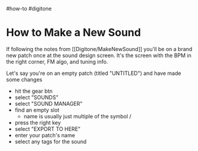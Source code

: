 #how-to #digitone 

# How to Make a New Sound

If following the notes from [[Digitone/MakeNewSound]] you'll be on a brand new patch once at the sound design screen.
It's the screen with the BPM in the right corner, FM algo, and tuning info.

Let's say you're on an empty patch (titled "UNTITLED") and have made some changes

- hit the gear btn
- select "SOUNDS"
- select "SOUND MANAGER"
- find an empty slot
    - name is usually just multiple of the symbol \/
- press the right key
- select "EXPORT TO HERE"
- enter your patch's name
- select any tags for the sound
